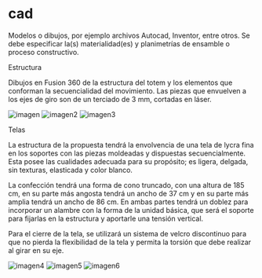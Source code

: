 # cad

Modelos o dibujos, por ejemplo archivos Autocad, Inventor, entre otros. 
Se debe especificar la(s) materialidad(es) y planimetrías de ensamble o proceso constructivo.

Estructura

Dibujos en Fusion 360 de la estructura del totem y los elementos que conforman la secuencialidad del movimiento. Las piezas que envuelven a los ejes de giro son de un terciado de 3 mm, cortadas en láser.

![imagen](https://wiki.ead.pucv.cl/images/1/14/Fusion360_movimientoondulatorio1.jpg)
![imagen2](https://wiki.ead.pucv.cl/images/7/76/Fusion360_movimientoondulatoriosegundo.jpg)
![imagen3](https://wiki.ead.pucv.cl/images/d/d0/Fusion360_movimientoondulatoriotercero.jpg)

Telas

La estructura de la propuesta tendrá la envolvencia de una tela de lycra fina en los soportes con las piezas moldeadas y dispuestas secuencialmente. Esta posee las cualidades adecuada para su propósito; es ligera, delgada, sin texturas, elasticada y color blanco.

La confección tendrá una forma de cono truncado, con una altura de 185 cm, en su parte más angosta tendrá un ancho de 37 cm y en su parte más amplia tendrá un ancho de 86 cm. En ambas partes tendrá un doblez para incorporar un alambre con la forma de la unidad básica, que será el soporte para fijarlas en la estructura y aportarle una tensión vertical.

Para el cierre de la tela, se utilizará un sistema de velcro discontinuo para que no pierda la flexibilidad de la tela y permita la torsión que debe realizar al girar en su eje.

![imagen4](https://wiki.ead.pucv.cl/images/9/91/Plano_frontal_forma_tela1.jpg)
![imagen5](https://wiki.ead.pucv.cl/Archivo:Isometria_forma_tela2.jpg)
![imagen6](https://wiki.ead.pucv.cl/images/e/e0/Tuboisometriatela3.jpg)
